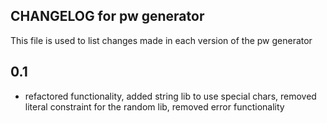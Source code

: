 ## CHANGELOG for pw generator
This file is used to list changes made in each version of the pw generator 

## 0.1 
* refactored functionality, added string lib to use special chars, removed literal constraint for the random lib, removed error functionality
